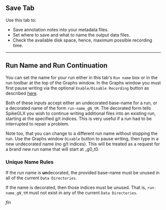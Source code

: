 ## Save Tab

Use this tab to:

* Save annotation notes into your metadata files.
* Set where to save and what to name the output data files.
* Check the available disk space, hence, maximum possible recording time.

--------

## Run Name and Run Continuation

You can set the name for your run either in this tab's `Run name` box or
in the run toolbar at the top of the Graphs window. In the Graphs window
you must first pause writing via the optional `Enable/Disable Recording`
button as described [here](GateTab_Help/#gate-manual-override).

Both of these inputs accept either an undecorated base-name for a run,
or a decorated name of the form `run-name_gN_tM`. The decorated form tells
SpikeGLX you wish to continue writing additional files into an existing
run, starting at the specified g/t indices. This is very useful if a run
had to be interrupted to repair a problem.

Note too, that you can change to a different run name without stopping the
run. Use the Graphs window `Disable` button to pause writing, then type in
a new undecorated name (no g/t indices). This will be treated as a request
for a brand new run name that will start at _g0_t0.

### Unique Name Rules

If the run name is **un**decorated, the provided base-name must be unused
in all of the current `Data Directories`.

If the name is decorated, then those indices must be unused. That is,
`run-name_gN_tM` must not exist in any of the current `Data Directories`.


_fin_

